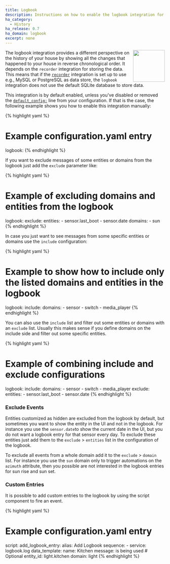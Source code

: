 ```yaml
---
title: Logbook
description: Instructions on how to enable the logbook integration for Open Peer Power.
ha_category:
  - History
ha_release: 0.7
ha_domain: logbook
excerpt: none
---
```


<img src='/images/screenshots/logbook.png' style='margin-left:10px; float: right;' height="100" />

The logbook integration provides a different perspective on the history of your
house by showing all the changes that happened to your house in reverse
chronological order. It depends on
the `recorder` integration for storing the data. This means that if the
[`recorder`](/integrations/recorder/) integration is set up to use e.g., MySQL or
PostgreSQL as data store, the `logbook` integration does not use the default
SQLite database to store data.

This integration is by default enabled, unless you've disabled or removed the [`default_config:`](https://www.openpeerpower.io/integrations/default_config/) line from your configuration. If that is the case, the following example shows you how to enable this integration manually:

{% highlight yaml %}
# Example configuration.yaml entry
logbook:
{% endhighlight %}

If you want to exclude messages of some entities or domains from the logbook
just add the `exclude` parameter like:

{% highlight yaml %}
# Example of excluding domains and entities from the logbook
logbook:
  exclude:
    entities:
      - sensor.last_boot
      - sensor.date
    domains:
      - sun
{% endhighlight %}

In case you just want to see messages from some specific entities or domains use
the `include` configuration:

{% highlight yaml %}
# Example to show how to include only the listed domains and entities in the logbook
logbook:
  include:
    domains:
      - sensor
      - switch
      - media_player
{% endhighlight %}

You can also use the `include` list and filter out some entities or domains with
an `exclude` list. Usually this makes sense if you define domains on the include
side and filter out some specific entities.

{% highlight yaml %}
# Example of combining include and exclude configurations
logbook:
  include:
    domains:
      - sensor
      - switch
      - media_player
  exclude:
    entities:
      - sensor.last_boot
      - sensor.date
{% endhighlight %}

### Exclude Events

Entities customized as hidden are excluded from the logbook by default,
but sometimes you want to show the entity in the UI and not in the logbook.
For instance you use the `sensor.date`to show the current date in the UI,
but you do not want a logbook entry for that sensor every day.
To exclude these entities just add them to the `exclude` > `entities` list in
the configuration of the logbook.

To exclude all events from a whole domain add it to the `exclude` > `domain`
list. For instance you use the `sun` domain only to trigger automations on the
`azimuth` attribute, then you possible are not interested in the logbook entries
for sun rise and sun set.

### Custom Entries

It is possible to add custom entries to the logbook by using the script
component to fire an event.

{% highlight yaml %}
# Example configuration.yaml entry
script:
  add_logbook_entry:
    alias: Add Logbook
    sequence:
      - service: logbook.log
        data_template:
          name: Kitchen
          message: is being used
          # Optional
          entity_id: light.kitchen
          domain: light
{% endhighlight %}
